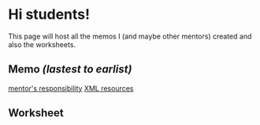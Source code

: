 # Hi students!
This page will host all the memos I (and maybe other mentors) created and also the worksheets. 

## Memo _(lastest to earlist)_
[mentor's responsibility](mentor.md)
[XML resources](XML.md)

## Worksheet
